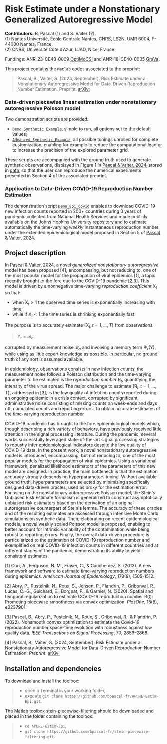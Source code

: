 # Risk Estimate under a Nonstationary Generalized Autoregressive Model 



**Contributors:** B. Pascal (1) and S. Vaiter (2).  
(1) Nantes Université, École Centrale Nantes, CNRS, LS2N, UMR 6004, F-44000 Nantes, France.  
(2) CNRS, Université Côte d’Azur, LJAD, Nice,  France

Fundings: ANR-23-CE48-0009 [OptiMoCSI](https://optimocsi.cnrs.fr/) and ANR-18-CE40-0005 [GraVa](https://samuelvaiter.com/grava/).



This project contains the `Matlab` codes associated to the preprint:

> Pascal, B., Vaiter, S. (2024, September). Risk Estimate under a Nonstationary Autoregressive Model for Data-Driven Reproduction Number  Estimation. Preprint. [arXiv:]()

### Data-driven piecewise linear estimation under nonstationary autoregressive Poisson model

Two demonstration scripts are provided:
- [`Demo_Synthetic_Example`](https://github.com/bpascal-fr/APURE_Estim-Epi/blob/master/demo_R_World.m), simple to run, all options set to the default values;
- [`Advanced_Synthetic_Example`](https://github.com/bpascal-fr/APURE_Estim-Epi/blob/master/demo_R_France.m), all possible tunings unrolled for complete customization, enabling for example to reduce the computational load or to increase the precision of the explored parameter grid.

These scripts are accompanied with the ground truth used to generate synthetic observations, displayed in Figure 1 in [Pascal & Vaiter, 2024](), stored in [data](), so that the user can reproduce the numerical experiments presented in Section 4 of the associated preprint.

### Application to Data-Driven COVID-19 Reproduction Number Estimation

The demonstration script [`Demo_Epi_Covid`](https://github.com/bpascal-fr/Covid-Estim-R/blob/master/demo_R_World.m) enables to download COVID-19 new infection counts reported in 200+ countries during 3 years of pandemic collected from National Health Services and made publicly available on the Johns Hopkins University [repository](https://coronavirus.jhu.edu/) and to estimate automatically the time-varying *weekly* instantaneous reproduction number under the extended epidemiological model proposed in Section 5 of [Pascal & Vaiter, 2024]().

## Project description

In [Pascal & Vaiter, 2024](), a novel *generalized nonstationary autoregressive* model has been proposed [4], encompassing, but not reducing to, one of the most popular model for the propagation of viral epidemics [1], a topic recently brought to the fore due to the COVID-19 pandemic [2,3].
This model is driven by a nonnegative time-varying *reproduction coefficient* $\mathsf{X}_t$ so that:
- when $\mathsf{X}_t>1$ the observed time series is exponentially increasing with time;
- while if $\mathsf{X}_t < 1$ the time series is shrinking exponentially fast.

The purpose is to accurately estimate $\{\mathsf{X}_t,  t = 1, ..., T\}$ from observations  
> $\mathsf{Y}_t = \mathcal{B}_{\alpha}$
> 
corrupted by measurement noise $\mathcal{B}_{\alpha}$ and involving a memory term $\Psi_t(\mathsf{Y})$, while using as little expert knowledge as possible. In particular, no ground truth of any sort is assumed available.

In epidemiology, observations consists in new infection counts, the measurement noise follows a Poisson distribution and the time-varying parameter to be estimated is the *reproduction number* $\mathsf{R}_t$, quantifying the intensity of the virus spread.
The major challenge to estimate $\{ \mathsf{R}_t, t=1,...,T\}$, addressed in [3], is the low quality of infection counts reported during an ongoing epidemic in a crisis context, corrupted by significant administrative noise consisting of missing counts on week-ends and days off, cumulated counts and reporting errors.
To obtain accurate estimates of the time-varying reproduction number


COVID-19 pandemic has brought to the fore epidemiological models which, though describing a rich variety of behaviors, have previously received little attention in the signal processing literature.
During the pandemic, several works successfully leveraged state-of-the-art signal processing strategies to robustly infer epidemiological indicators despite the low quality of COVID-19 data.
In the present work, a novel nonstationary autoregressive model is introduced, encompassing, but not reducing to, one of the most popular models for the propagation of viral epidemics.
Using a variational framework,  penalized likelihood estimators of the parameters of this new model are designed.
In practice, the main bottleneck is that the estimation accuracy strongly depends on hyperparameters tuning.
Without available ground truth,  hyperparameters are selected by minimizing specifically designed data-driven oracles,  used as proxy for the estimation error.
Focusing on the nonstationary autoregressive Poisson model, the Stein's Unbiased Risk Estimate formalism is generalized to construct asymptotically unbiased risk estimators based on the derivation of an original autoregressive counterpart of Stein's lemma.
The accuracy of these oracles and of the resulting estimates are assessed through intensive Monte Carlo simulations on synthetic data.
Then, elaborating on recent epidemiological models, a novel weekly scaled Poisson model is proposed, enabling to better account for intrinsic variability of the contamination while being robust to reporting errors.
Finally, the overall data-driven procedure is particularized to the estimation of COVID-19 reproduction number and exemplified on real COVID-19 infection counts in different countries and at different stages of the pandemic, demonstrating its ability to yield consistent estimates.


[1] Cori, A., Ferguson, N. M., Fraser, C., & Cauchemez, S. (2013). A new framework and software to estimate time-varying reproduction numbers during epidemics. *American Journal of Epidemiology*, 178(9), 1505-1512.

[2] Abry, P., Pustelnik, N., Roux, S., Jensen, P., Flandrin, P., Gribonval, R., Lucas, C.-G., Guichard, É., Borgnat, P., & Garnier, N. (2020). Spatial and temporal regularization to estimate COVID-19 reproduction number R(t): Promoting piecewise smoothness via convex optimization. *PlosOne*, 15(8), e0237901.

[3] Pascal, B., Abry, P., Pustelnik, N., Roux, S., Gribonval, R., & Flandrin, P. (2022). Nonsmooth convex optimization to estimate the Covid-19 reproduction number space-time evolution with robustness against low quality data. *IEEE Transactions on Signal Processing*, 70, 2859–2868.

[4] Pascal, B., Vaiter, S. (2024, September). Risk Estimate under a Nonstationary Autoregressive Model for Data-Driven Reproduction Number  Estimation. *Preprint*. [arXiv:]()

## Installation and dependencies

To download and install the toolbox:  

> - open a Terminal in your working folder,
> - execute `git clone https://github.com/bpascal-fr/APURE-Estim-Epi.git`.

The Matlab toolbox [stein-piecewise-filtering](https://github.com/bpascal-fr/stein-piecewise-filtering) should be downloaded and placed in the folder containing the toolbox:

> - `cd APURE-Estim-Epi`,
> - `git clone https://github.com/bpascal-fr/stein-piecewise-filtering.git`.
>